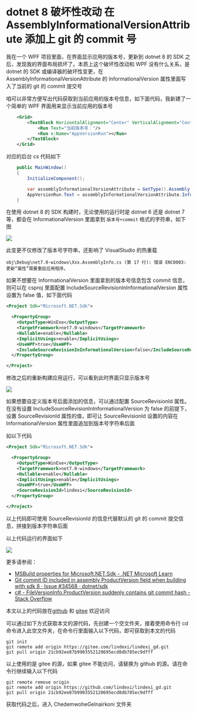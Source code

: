 # dotnet 8 破坏性改动 在 AssemblyInformationalVersionAttribute 添加上 git 的 commit 号

我在一个 WPF 项目里面，在界面显示应用的版本号，更新到 dotnet 8 的 SDK 之后，发现我的界面布局损坏了。本质上这个破坏性改动和 WPF 没有什么关系，是 dotnet 的 SDK 或编译器的破坏性变更，在 AssemblyInformationalVersionAttribute 的 InformationalVersion 属性里面写入了当前的 git 的 commit 提交号

<!--more-->
<!-- CreateTime:2023/11/23 20:20:46 -->

<!-- 发布 -->
<!-- 博客 -->

咱可以非常方便写出代码获取到当前应用的版本号信息，如下面代码，我新建了一个简单的 WPF 界面用来显示当前应用的版本号

```xml
    <Grid>
        <TextBlock HorizontalAlignment="Center" VerticalAlignment="Center">
            <Run Text="当前版本号："/>
            <Run x:Name="AppVersionRun"></Run>
        </TextBlock>
    </Grid>
```

对应的后台 cs 代码如下

```csharp
    public MainWindow()
    {
        InitializeComponent();

        var assemblyInformationalVersionAttribute = GetType().Assembly.GetCustomAttributes<System.Reflection.AssemblyInformationalVersionAttribute>().First();
        AppVersionRun.Text = assemblyInformationalVersionAttribute.InformationalVersion;
    }
```

在使用 dotnet 8 的 SDK 构建时，无论使用的运行时是 dotnet 6 还是 dotnet 7 等，都会在 InformationalVersion 里面拿到 `版本号+commit` 格式的字符串，如下图

<!-- ![](image/dotnet 8 破坏性改动 在 AssemblyInformationalVersionAttribute 添加上 git 的 commit 号/dotnet 8 破坏性改动 在 AssemblyInformationalVersionAttribute 添加上 git 的 commit 号0.png) -->
![](http://cdn.lindexi.site/lindexi%2F20231123202119736.jpg)

此变更不仅修改了版本号字符串，还影响了 VisualStudio 的热重载

```
obj\Debug\net7.0-windows\Xxx.AssemblyInfo.cs (第 17 行): 错误 ENC0003: 更新“属性”需要重启应用程序。
```

如果不想要在 InformationalVersion 里面拿到的版本号信息包含 commit 信息，则可以在 csproj 里面配置 IncludeSourceRevisionInInformationalVersion 属性设置为 false 值，如下面代码

```xml
<Project Sdk="Microsoft.NET.Sdk">

  <PropertyGroup>
    <OutputType>WinExe</OutputType>
    <TargetFramework>net7.0-windows</TargetFramework>
    <Nullable>enable</Nullable>
    <ImplicitUsings>enable</ImplicitUsings>
    <UseWPF>true</UseWPF>
    <IncludeSourceRevisionInInformationalVersion>false</IncludeSourceRevisionInInformationalVersion>
  </PropertyGroup>

</Project>
```

修改之后的重新构建应用运行，可以看到此时界面只显示版本号

<!-- ![](image/dotnet 8 破坏性改动 在 AssemblyInformationalVersionAttribute 添加上 git 的 commit 号/dotnet 8 破坏性改动 在 AssemblyInformationalVersionAttribute 添加上 git 的 commit 号1.png) -->
![](http://cdn.lindexi.site/lindexi%2F202311232023417082.jpg)

如果想要自定义版本号后面添加的信息，可以通过配置 SourceRevisionId 属性。在没有设置 IncludeSourceRevisionInInformationalVersion 为 false 的前提下，设置 SourceRevisionId 属性的值，即可让 SourceRevisionId 设置的内容在 InformationalVersion 属性里面追加到版本号字符串后面

如以下代码

```xml
<Project Sdk="Microsoft.NET.Sdk">

  <PropertyGroup>
    <OutputType>WinExe</OutputType>
    <TargetFramework>net7.0-windows</TargetFramework>
    <Nullable>enable</Nullable>
    <ImplicitUsings>enable</ImplicitUsings>
    <UseWPF>true</UseWPF>
    <SourceRevisionId>lindexi</SourceRevisionId>
  </PropertyGroup>

</Project>
```

以上代码即可使用 SourceRevisionId 的信息代替默认的 git 的 commit 提交信息，拼接到版本字符串后面

以上代码运行的界面如下

<!-- ![](image/dotnet 8 破坏性改动 在 AssemblyInformationalVersionAttribute 添加上 git 的 commit 号/dotnet 8 破坏性改动 在 AssemblyInformationalVersionAttribute 添加上 git 的 commit 号2.png) -->

![](http://cdn.lindexi.site/lindexi%2F202311232028231201.jpg)

更多请参阅：

- [MSBuild properties for Microsoft.NET.Sdk - .NET Microsoft Learn](https://learn.microsoft.com/en-us/dotnet/core/project-sdk/msbuild-props )
- [Git commit ID included in assembly ProductVersion field when building with sdk 8 · Issue #34568 · dotnet/sdk](https://github.com/dotnet/sdk/issues/34568 )
- [c# - FileVersionInfo.ProductVersion suddenly contains git commit hash - Stack Overflow](https://stackoverflow.com/questions/77050814/fileversioninfo-productversion-suddenly-contains-git-commit-hash )

本文以上的代码放在[github](https://github.com/lindexi/lindexi_gd/tree/21cb92ee87b9903552120695ecd8db785ec9dfff/ChedemwoheGelnairkoni) 和 [gitee](https://gitee.com/lindexi/lindexi_gd/tree/21cb92ee87b9903552120695ecd8db785ec9dfff/ChedemwoheGelnairkoni) 欢迎访问

可以通过如下方式获取本文的源代码，先创建一个空文件夹，接着使用命令行 cd 命令进入此空文件夹，在命令行里面输入以下代码，即可获取到本文的代码

```
git init
git remote add origin https://gitee.com/lindexi/lindexi_gd.git
git pull origin 21cb92ee87b9903552120695ecd8db785ec9dfff
```

以上使用的是 gitee 的源，如果 gitee 不能访问，请替换为 github 的源。请在命令行继续输入以下代码

```
git remote remove origin
git remote add origin https://github.com/lindexi/lindexi_gd.git
git pull origin 21cb92ee87b9903552120695ecd8db785ec9dfff
```

获取代码之后，进入 ChedemwoheGelnairkoni 文件夹
